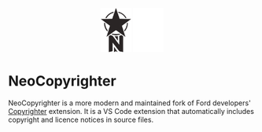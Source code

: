 <p align=center>
    <img src="assets/BadgeDark.svg#gh-light-mode-only" height=90px>
    <img src="assets/BadgeLight.svg#gh-dark-mode-only" height=90px>
</p>

# NeoCopyrighter

NeoCopyrighter is a more modern and maintained fork of Ford developers' [Copyrighter](https://github.com/max-wilkinson/copyrighter/) extension. It is
a VS Code extension that automatically includes copyright and licence notices in source files.
